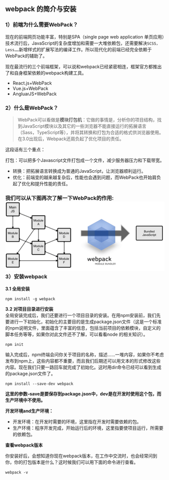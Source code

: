 ## webpack 的简介与安装

### 1）前端为什么需要WebPack？

现在的前端网页功能丰富，特别是SPA（single page web application 单页应用）技术流行后，JavaScript的复杂度增加和需要一大堆依赖包，还需要解决`SCSS，Less……`新增样式的扩展写法的编译工作。所以现代化的前端已经完全依赖于WebPack的辅助了。

现在最流行的三个前端框架，可以说和webpack已经紧密相连，框架官方都推出了和自身框架依赖的webpack构建工具。

* React.js+WebPack
* Vue.js+WebPack
* AngluarJS+WebPack

### 2）什么是WebPack？

> WebPack可以看做是**模块打包机**：它做的事情是，分析你的项目结构，找到JavaScript模块以及其它的一些浏览器不能直接运行的拓展语言（Sass，TypeScript等），并将其转换和打包为合适的格式供浏览器使用。在3.0出现后，Webpack还肩负起了优化项目的责任。

这段话有三个重点：

打包：可以把多个Javascript文件打包成一个文件，减少服务器压力和下载带宽。

* 转换：把拓展语言转换成为普通的JavaScript，让浏览器顺利运行。
* 优化：前端变的越来越复杂后，性能也会遇到问题，而WebPack也开始肩负起了优化和提升性能的责任。

### 我们可以从下图再次了解一下WebPack的作用:![](/assets/webpack.png)3）安装webpack

**3.1 全局安装**

```
npm install -g webpack
```

**3.2 对项目目录进行安装**  
全局安装完成后，我们还要进行一个项目目录的安装。在用npm安装前，我们先要进行一下初始化，初始化的主要目的是生成package.json文件（这是一个标准的npm说明文件，里面蕴含了丰富的信息，包括当前项目的依赖模块，自定义的脚本任务等等，如果你对此文件还不了解，可以看看node 的相关知识）。

```
npm init
```

输入完成后，npm终端会问你关于项目的名称，描述……一堆内容，如果你不考虑发布到npm上，这些内容都不重要，而且我们后期还可以用文本的形式修改这些内容。现在我们只要一路回车就完成了初始化。这时用dir命令已经可以看到生成的package.json文件了。

```
npm install --save-dev webpack
```

**这里的参数–save是要保存到package.json中，dev是在开发时使用这个包，而生产环境中不使用。**

**开发环境and生产环境：**

* 开发环境：在开发时需要的环境，这里指在开发时需要依赖的包。
* 生产环境：程序开发完成，开始运行后的环境，这里指要使项目运行，所需要的依赖包。

**查看webpack版本**

你安装好后，会想知道你现在webpack版本，在工作中交流时，也会经常问到你，你的打包版本是什么？这时候我们可以用下面的命令进行查看。

```
webpack -v
```



